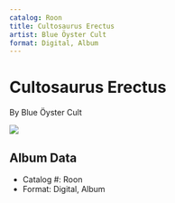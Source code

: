 ```yaml
---
catalog: Roon
title: Cultosaurus Erectus
artist: Blue Öyster Cult
format: Digital, Album
---
```


# Cultosaurus Erectus

By Blue Öyster Cult

![](../../assets/albumcovers/Blue_Öyster_Cult-Cultosaurus_Erectus.png)

## Album Data

- Catalog #: Roon
- Format: Digital, Album

